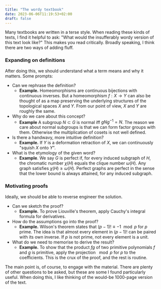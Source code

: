 ```yaml
---
title: "The wordy textbook"
date: 2023-06-06T11:19:53+02:00
draft: false
---
```


Many textbooks are written in a terse style. When reading these kinds of texts, I find it helpful to ask: "What would the insufferably wordy version of this text look like?" This makes you read critically. Broadly speaking, I think there are two ways of adding fluff.

### Expanding on definitions
After doing this, we should understand what a term means and why it matters. Some prompts:
- Can we rephrase the definition?
    - **Example.** Homeomorphisms are continuous bijections with continuous inverses. But a homeomorphism $f : X \to Y$ can also be thought of as a map preserving the underlying structures of the topological spaces $X$ and $Y$. From our point of view, $X$ and $Y$ are roughly the same.
- Why do we care about this concept?
    - **Example** A subgroup $N \subset G$ is normal iff $gNg^{-1} = N$. The reason we care about normal subgroups is that we can form factor groups with them. Otherwise the multiplication of cosets is not well defined. 
- Is there a handwavy, more intuitive definition?
    - **Example.** If $Y$ is a deformation retraction of $X$, we can continuously "squish $X$ onto $Y$".
- What is the etymology of the given word?
    - **Example**. We say $G$ is perfect if, for every induced subgraph of $H$, the chromatic number $\chi(H)$ equals the clique number $\omega(H)$. Any graph satisfies $\chi(H) \ge \omega(H)$. Perfect graphs are perfect in the sense that the lower bound is always attained, for any induced subgraph.

### Motivating proofs
Ideally, we should be able to reverse engineer the solution.
- Can we sketch the proof?
    - **Example.** To prove Liouville's theorem, apply Cauchy's integral formula for derivatives.
- How do the assumptions go into the proof?
    - **Example.** Wilson's theorem states that $(p-1)! \equiv -1 \mod p$ for $p$ prime. The idea is that almost every element in $(p-1)!$ can be paired with its own inverse. If $p$ is not prime, not every element is a unit.
- What do we need to memorise to derive the result?
    - **Example.** To show that the product $fg$ of two primitive polynomials $f$ and $g$ is primitive, apply the projection $\mod p$ for $p$ to the coefficients. This is the crux of the proof, and the rest is routine.
    
The main point is, of course, to engage with the material. There are plenty of other questions to be asked, but these are some I found particularly useful. When doing this, I like thinking of the would-be 1000-page version of the text.

